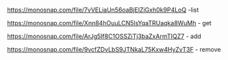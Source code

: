 https://monosnap.com/file/7vVELiaUn56oaBjEIZjGxh0k9P4LoQ  -list

https://monosnap.com/file/Xnn84hOuuLCN5lsYqaTRUaqka8WuMh - get

https://monosnap.com/file/ArJg5If8C1OSSZiTj3baZxArmTIQZ7 - add

https://monosnap.com/file/9vcfZDvLbS9JTNkaL75Kxw4HyZvT3F - remove
